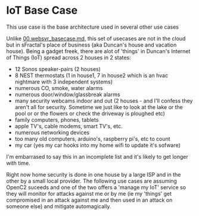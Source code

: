 # IoT Base Case
This use case is the base architecture used in several other use cases

Unlike [00.websvr_basecase.md](./00.websvr_basecase.md), 
this set of usecases 
are not in the cloud 
but in sFractal's place of business (aka Duncan's house and vacation house).
Being a gadget freek, there are alot of 'things' 
in Duncan's Internet of Things (IoT) spread across 2 houses in 2 states:
 * 12 Sonos speaker-pairs (2 houses)
 * 8 NEST thermostats (1 in house1, 7 in house2 which is an hvac nightmare with 3 independent systems)
 * numerous CO, smoke, water alarms
 * numerous door/window/glassbreak alarms
 * many security webcams indoor and out (2 houses - and I'll confess they aren't all for security. Sometime we just like to look at the lake or the pool or or the flowers or check the driveway is ploughed etc)
 * family computers, phones, tablets
 * apple TV's, cable modems, smart TV's, etc.
 * numerous networking devices
 * too many old computers, arduino's, raspberry pi's, etc to count
 * my car (yes my car hooks into my home wifi to update it's sofware)

I'm embarrased to say this in an incomplete list 
and it's likely to get longer with time.

Right now home security is done in one house by a large ISP 
and in the other by a small local provider.
The following use cases are assuming OpenC2 suceeds and one of the two
offers a 'manage my IoT' service so they will monitor for attacks
against me or by me 
(ie my 'things' get compromised in an attack against me 
and then used in an attack on someone else) 
and mitigate automagically.

